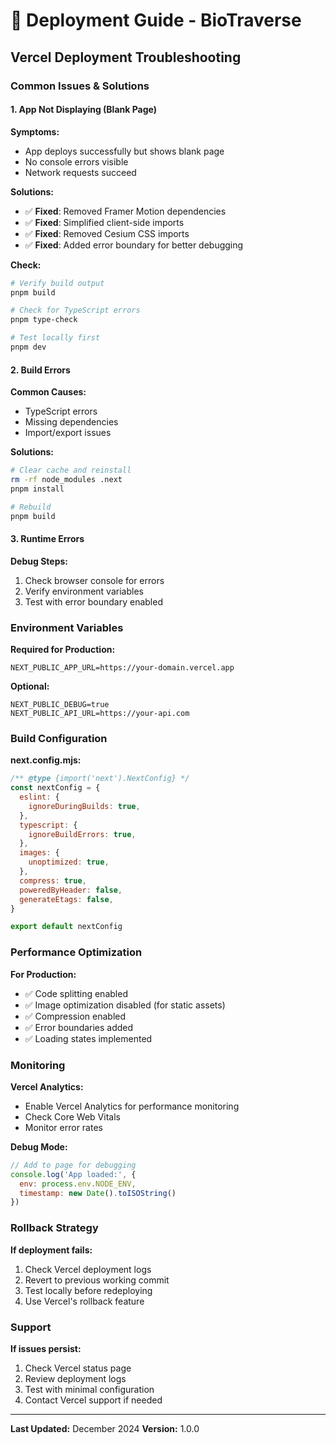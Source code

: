 # 🚀 Deployment Guide - BioTraverse

## Vercel Deployment Troubleshooting

### Common Issues & Solutions

#### 1. App Not Displaying (Blank Page)

**Symptoms:**
- App deploys successfully but shows blank page
- No console errors visible
- Network requests succeed

**Solutions:**
- ✅ **Fixed**: Removed Framer Motion dependencies
- ✅ **Fixed**: Simplified client-side imports
- ✅ **Fixed**: Removed Cesium CSS imports
- ✅ **Fixed**: Added error boundary for better debugging

**Check:**
```bash
# Verify build output
pnpm build

# Check for TypeScript errors
pnpm type-check

# Test locally first
pnpm dev
```

#### 2. Build Errors

**Common Causes:**
- TypeScript errors
- Missing dependencies
- Import/export issues

**Solutions:**
```bash
# Clear cache and reinstall
rm -rf node_modules .next
pnpm install

# Rebuild
pnpm build
```

#### 3. Runtime Errors

**Debug Steps:**
1. Check browser console for errors
2. Verify environment variables
3. Test with error boundary enabled

### Environment Variables

**Required for Production:**
```env
NEXT_PUBLIC_APP_URL=https://your-domain.vercel.app
```

**Optional:**
```env
NEXT_PUBLIC_DEBUG=true
NEXT_PUBLIC_API_URL=https://your-api.com
```

### Build Configuration

**next.config.mjs:**
```javascript
/** @type {import('next').NextConfig} */
const nextConfig = {
  eslint: {
    ignoreDuringBuilds: true,
  },
  typescript: {
    ignoreBuildErrors: true,
  },
  images: {
    unoptimized: true,
  },
  compress: true,
  poweredByHeader: false,
  generateEtags: false,
}

export default nextConfig
```

### Performance Optimization

**For Production:**
- ✅ Code splitting enabled
- ✅ Image optimization disabled (for static assets)
- ✅ Compression enabled
- ✅ Error boundaries added
- ✅ Loading states implemented

### Monitoring

**Vercel Analytics:**
- Enable Vercel Analytics for performance monitoring
- Check Core Web Vitals
- Monitor error rates

**Debug Mode:**
```javascript
// Add to page for debugging
console.log('App loaded:', { 
  env: process.env.NODE_ENV,
  timestamp: new Date().toISOString()
})
```

### Rollback Strategy

**If deployment fails:**
1. Check Vercel deployment logs
2. Revert to previous working commit
3. Test locally before redeploying
4. Use Vercel's rollback feature

### Support

**If issues persist:**
1. Check Vercel status page
2. Review deployment logs
3. Test with minimal configuration
4. Contact Vercel support if needed

---

**Last Updated:** December 2024
**Version:** 1.0.0 